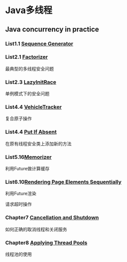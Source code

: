 # Java多线程

## Java concurrency in practice

### List1.1 [Sequence Generator](https://github.com/zzzyyyxxxmmm/JavaConcurrencyInPracticeCode/tree/master/main/src/list1_1)
### List2.1 [Factorizer](https://github.com/zzzyyyxxxmmm/JavaConcurrencyInPracticeCode/tree/master/main/src/list2_1)
最典型的多线程安全问题

### List2.3 [LazyInitRace](https://github.com/zzzyyyxxxmmm/JavaConcurrencyInPracticeCode/tree/master/main/src/list2_3)
单例模式下的安全问题

### List4.4 [VehicleTracker](https://github.com/zzzyyyxxxmmm/JavaConcurrencyInPracticeCode/tree/master/main/src/list4_4)
复合原子操作

### List4.4 [Put If Absent](https://github.com/zzzyyyxxxmmm/JavaConcurrencyInPracticeCode/tree/master/main/src/list4_13)
在原有线程安全类上添加新的方法

### List5.16[Memorizer](https://github.com/zzzyyyxxxmmm/JavaConcurrencyInPracticeCode/tree/master/main/src/list5_16)
利用Future做计算缓存

### List6.10[Rendering Page Elements Sequentially](https://github.com/zzzyyyxxxmmm/JavaConcurrencyInPracticeCode/tree/master/main/src/list6_10)
利用Future渲染

请求超时操作

### Chapter7 [Cancellation and Shutdown](https://github.com/zzzyyyxxxmmm/JavaConcurrencyInPracticeCode/tree/master/main/src/list7_1)
如何正确的取消线程和关闭服务

### Chapter8 [Applying Thread Pools](https://github.com/zzzyyyxxxmmm/JavaConcurrencyInPracticeCode/tree/master/main/src/list8)
线程池的使用
